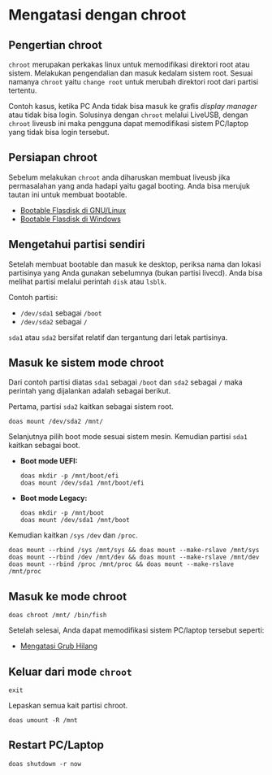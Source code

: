 # Mengatasi dengan chroot

## Pengertian chroot

`chroot` merupakan perkakas linux untuk memodifikasi direktori root atau sistem. Melakukan pengendalian dan masuk kedalam sistem root. Sesuai namanya `chroot` yaitu `change root` untuk merubah direktori root dari partisi tertentu.

Contoh kasus, ketika PC Anda tidak bisa masuk ke grafis _display manager_ atau tidak bisa login. Solusinya dengan `chroot` melalui LiveUSB, dengan `chroot` liveusb ini maka pengguna dapat memodifikasi sistem PC/laptop yang tidak bisa login tersebut.

## Persiapan chroot

Sebelum melakukan `chroot` anda diharuskan membuat liveusb jika permasalahan yang anda hadapi yaitu gagal booting. Anda bisa merujuk tautan ini untuk membuat bootable.

- [Bootable Flasdisk di GNU/Linux](http://../persiapan/bootable-linux.md)
- [Bootable Flasdisk di Windows](http://../persiapan/windows.md)

## Mengetahui partisi sendiri

Setelah membuat bootable dan masuk ke desktop, periksa nama dan lokasi partisinya yang Anda gunakan sebelumnya (bukan partisi livecd). Anda bisa melihat partisi melalui perintah `disk` atau `lsblk`.

Contoh partisi:
- `/dev/sda1` sebagai `/boot`
- `/dev/sda2` sebagai `/`

`sda1` atau `sda2` bersifat relatif dan tergantung dari letak partisinya.

## Masuk ke sistem mode chroot

Dari contoh partisi diatas `sda1` sebagai `/boot` dan `sda2` sebagai `/` maka perintah yang dijalankan adalah sebagai berikut.

Pertama, partisi `sda2` kaitkan sebagai sistem root.

```
doas mount /dev/sda2 /mnt/
```

Selanjutnya pilih boot mode sesuai sistem mesin. Kemudian partisi `sda1` kaitkan sebagai boot.

- **Boot mode UEFI:**

  ```
  doas mkdir -p /mnt/boot/efi
  doas mount /dev/sda1 /mnt/boot/efi
  ```

- **Boot mode Legacy:**

  ```
  doas mkdir -p /mnt/boot
  doas mount /dev/sda1 /mnt/boot
  ```

Kemudian kaitkan `/sys` `/dev` dan `/proc`.

```
doas mount --rbind /sys /mnt/sys && doas mount --make-rslave /mnt/sys
doas mount --rbind /dev /mnt/dev && doas mount --make-rslave /mnt/dev
doas mount --rbind /proc /mnt/proc && doas mount --make-rslave /mnt/proc
```

## Masuk ke mode chroot

```
doas chroot /mnt/ /bin/fish
```

Setelah selesai, Anda dapat memodifikasi sistem PC/laptop tersebut seperti:

- [Mengatasi Grub Hilang](grub.md)

## Keluar dari mode `chroot`

```
exit
```

Lepaskan semua kait partisi chroot.

```
doas umount -R /mnt
```

## Restart PC/Laptop

```
doas shutdown -r now
```
